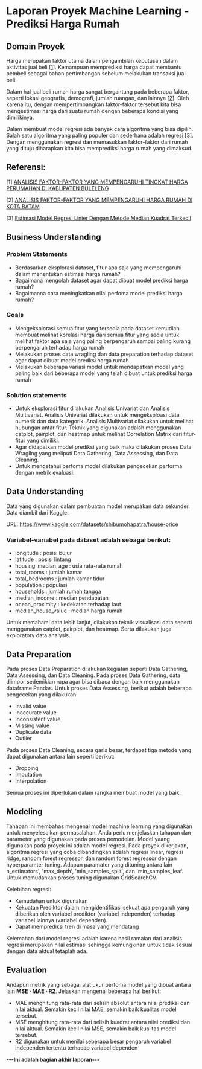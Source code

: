 # Laporan Proyek Machine Learning - Prediksi Harga Rumah

## Domain Proyek

Harga merupakan faktor utama dalam pengambilan keputusan dalam aktivitas jual beli [[1](https://ejournal.undiksha.ac.id/index.php/JJPE/article/view/20041/12010)]. Kemampuan memprediksi harga dapat membantu pembeli sebagai bahan pertimbangan sebelum melakukan transaksi jual beli. 

Dalam hal jual beli rumah harga sangat bergantung pada beberapa faktor, seperti lokasi geografis, demografi, jumlah ruangan, dan lainnya [[2](https://journal.stiebpbatam.ac.id/tractare/article/download/66/38)]. Oleh karena itu, dengan mempertimbangkan faktor-faktor tersebut kita bisa mengestimasi harga dari suatu rumah dengan beberapa kondisi yang dimilikinya. 

Dalam membuat model regresi ada banyak cara algoritma yang bisa dipilih. Salah satu algoritma yang paling populer dan sederhana adalah regresi [[3](https://www.neliti.com/id/publications/130812/estimasi-model-regresi-linier-dengan-metode-median-kuadrat-terkecil)]. Dengan menggunakan regresi dan memasukkan faktor-faktor dari rumah yang dituju diharapkan kita bisa memprediksi harga rumah yang dimaksud.
  
## Referensi:
[1] [ANALISIS FAKTOR-FAKTOR YANG MEMPENGARUHI TINGKAT HARGA PERUMAHAN DI KABUPATEN BULELENG](https://ejournal.undiksha.ac.id/index.php/JJPE/article/view/20041/12010) 

[2] [ANALISIS FAKTOR-FAKTOR YANG MEMPENGARUHI HARGA RUMAH DI KOTA BATAM](https://journal.stiebpbatam.ac.id/tractare/article/download/66/38) 

[3] [Estimasi Model Regresi Linier Dengan Metode Median Kuadrat Terkecil](https://www.neliti.com/id/publications/130812/estimasi-model-regresi-linier-dengan-metode-median-kuadrat-terkecil) 

## Business Understanding

### Problem Statements
- Berdasarkan eksplorasi dataset, fitur apa saja yang mempengaruhi dalam menentukan estimasi harga rumah?
- Bagaimana mengolah dataset agar dapat dibuat model prediksi harga rumah?
- Bagaimanna cara meningkatkan nilai perfoma model prediksi harga rumah?

### Goals
- Mengeksplorasi semua fitur yang tersedia pada dataset kemudian membuat melihat korelasi harga dari semua fitur yang sedia untuk melihat faktor apa saja yang paling berpengaruh sampai paling kurang berpengaruh terhadap harga rumah
- Melakukan proses data wragling dan data preparation terhadap dataset agar dapat dibuat model predksi harga rumah
- Melakukan beberapa variasi model untuk mendapatkan model yang paling baik dari beberapa model yang telah dibuat untuk prediksi harga rumah


### Solution statements
- Untuk eksplorasi fitur dilakukan Analisis Univariat dan Analisis Multivariat. Analisis Univariat dilakukan untuk mengeksploasi data numerik dan data kategorik. Analisis Multivariat dilakukan untuk melihat hubungan antar fitur. Teknik yang digunakan adalah menggunakan catplot, pairplot, dan heatmap untuk melihat Correlation Matrix dari fitur-fitur yang dimiliki.
- Agar didapatkan model prediksi yang baik maka dilakukan proses Data Wragling yang meliputi Data Gathering, Data Assessing, dan Data Cleaning.
- Untuk mengetahui perfoma model dilakukan pengecekan performa dengan metrik evaluasi.

## Data Understanding
Data yang digunakan dalam pembuatan model merupakan data sekunder. Data diambil dari Kaggle. 

URL: https://www.kaggle.com/datasets/shibumohapatra/house-price

### Variabel-variabel pada dataset adalah sebagai berikut:
- longitude : posisi bujur
- latitude : posisi lintang
- housing_median_age : usia rata-rata rumah
- total_rooms : jumlah kamar
- total_bedrooms : jumlah kamar tidur
- population : populasi
- households : jumlah rumah tangga
- median_income : median pendapatan
- ocean_proximity : kedekatan terhadap laut
- median_house_value : median harga rumah

Untuk memahami data lebih lanjut, dilakukan teknik visualisasi data seperti menggunakan catplot, pairplot, dan heatmap. Serta dilakukan juga exploratory data analysis.

## Data Preparation
Pada proses Data Preparation dilakukan kegiatan seperti Data Gathering, Data Assessing, dan Data Cleaning.
Pada proses Data Gathering, data diimpor sedemikian rupa agar bisa dibaca dengan baik menggunakan dataframe Pandas.
Untuk proses Data Assessing, berikut adalah beberapa pengecekan yang dilakukan:
- Invalid value
- Inaccurate value
- Inconsistent value
- Missing value
- Duplicate data
- Outlier
 
Pada proses Data Cleaning, secara garis besar, terdapat tiga metode yang dapat digunakan antara lain seperti berikut:
- Dropping
- Imputation
- Interpolation
 
Semua proses ini diperlukan dalam rangka membuat model yang baik.

## Modeling
Tahapan ini membahas mengenai model machine learning yang digunakan untuk menyelesaikan permasalahan. Anda perlu menjelaskan tahapan dan parameter yang digunakan pada proses pemodelan.
Model yaang digunakan pada proyek ini adalah model regresi. Pada proyek dikerjakan, algoritma regresi yang coba dibandingkan adalah regresi linear, regresi ridge, random forest regressor, dan random forest regressor dengan hyperparamter tuning. Adapun paramater yang dituning antara lain n_estimators', 'max_depth', 'min_samples_split', dan 'min_samples_leaf. Untuk memudahkan proses tuning digunakan GridSearchCV.

Kelebihan regresi:
- Kemudahan untuk digunakan
- Kekuatan Prediktor dalam mengidentifikasi sekuat apa pengaruh yang diberikan oleh variabel prediktor (variabel independen) terhadap variabel lainnya (variabel dependen).
- Dapat memprediksi tren di masa yang mendatang

Kelemahan dari model regresi adalah karena hasil ramalan dari analisis regresi merupakan nilai estimasi sehingga kemungkinan untuk tidak sesuai dengan data aktual tetaplah ada.

## Evaluation
Andapun metrik yang sebagai alat ukur perfoma model yang dibuat antara lain **MSE · MAE · R2**. Jelaskan mengenai beberapa hal berikut:
- MAE menghitung rata-rata dari selisih absolut antara nilai prediksi dan nilai aktual. Semakin kecil nilai MAE, semakin baik kualitas model tersebut.
- MSE menghitung rata-rata dari selisih kuadrat antara nilai prediksi dan nilai aktual. Semakin kecil nilai MSE, semakin baik kualitas model tersebut.
- R2 digunakan untuk menilai seberapa besar pengaruh variabel independen tertentu terhadap variabel dependen

**---Ini adalah bagian akhir laporan---**
